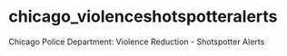 # chicago_violenceshotspotteralerts
Chicago Police Department: Violence Reduction - Shotspotter Alerts 
